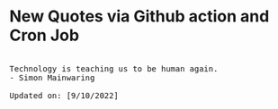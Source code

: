 # New Quotes via Github action and Cron Job

<pre>
<!-- #quote -->
Technology is teaching us to be human again.
- Simon Mainwaring

Updated on: [9/10/2022]
<!-- #quoteEnd -->
</pre>
